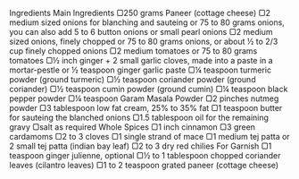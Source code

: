 Ingredients
Main Ingredients
▢250 grams Paneer (cottage cheese)
▢2 medium sized onions for blanching and sauteing or 75 to 80 grams onions, you can also add 5 to 6 button onions or small pearl onions
▢2 medium sized onions, finely chopped or 75 to 80 grams onions, or about ½ to 2/3 cup finely chopped onions
▢2 medium tomatoes or 75 to 80 grams tomatoes
▢½ inch ginger + 2 small garlic cloves, made into a paste in a mortar-pestle or ½ teaspoon ginger garlic paste
▢¼ teaspoon turmeric powder (ground turmeric)
▢½ teaspoon coriander powder (ground coriander)
▢½ teaspoon cumin powder (ground cumin)
▢¼ teaspoon black pepper powder
▢¼ teaspoon Garam Masala Powder
▢2 pinches nutmeg powder
▢3 tablespoon low fat cream, 25% to 35% fat
▢1 teaspoon butter for sauteing the blanched onions
▢1.5 tablespoon oil for the remaining gravy
▢salt as required
Whole Spices
▢1 inch cinnamon
▢3 green cardamoms
▢2 to 3 cloves
▢1 single strand of mace
▢1 medium tej patta or 2 small tej patta (indian bay leaf)
▢2 to 3 dry red chilies
For Garnish
▢1 teaspoon ginger julienne, optional
▢½ to 1 tablespoon chopped coriander leaves (cilantro leaves)
▢1 to 2 teaspoon grated paneer (cottage cheese)

